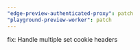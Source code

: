 ```yaml
---
"edge-preview-authenticated-proxy": patch
"playground-preview-worker": patch
---
```


fix: Handle multiple set cookie headers
